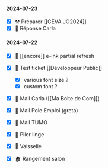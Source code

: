 #### 2024-07-23
* [x] ⚒ Préparer [[CEVA JO2024]]
* [x] 📧 Réponse Carla

#### 2024-07-22
* [x] 🔌 [[encore]] e-ink partial refresh
* [x] 🔌 Test ticket [[Développeur Public]]
	* [x] various font size ?
	* [x] custom font ?
	      
* [x] 📧 Mail Carla ([[Ma Boite de Com]])
* [x] 📧 Mail Pole Emploi (greta)
* [x] 📧 Mail TUMO
  
* [x] 👕 Plier linge
* [x] 🧽 Vaisselle
* [x] 🏚 Rangement salon
